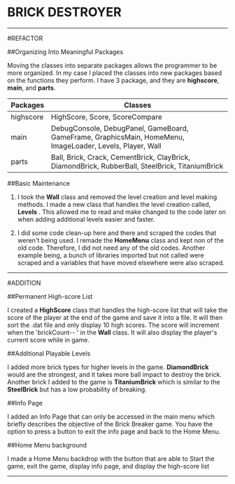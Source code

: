 # BRICK DESTROYER

------------------------------------------------------------------------------------------------------------------------------------------------------------
#REFACTOR



##Organizing Into Meaningful Packages

Moving the classes into separate packages allows the programmer to be more organized. In my case I placed the classes into new packages 
based on the functions they perform. I have 3 package, and they are **highscore**, **main**, and **parts**.

| **Packages** | **Classes** |
| ----------- | ----------- |
| highscore | HighScore, Score, ScoreCompare|
| main | DebugConsole, DebugPanel, GameBoard, GameFrame, GraphicsMain, HomeMenu, ImageLoader, Levels, Player, Wall |
| parts | Ball, Brick, Crack, CementBrick, ClayBrick, DiamondBrick, RubberBall, SteelBrick, TitaniumBrick |

##Basic Maintenance 

1. I took the **Wall** class and removed the level creation and level making methods. I made a new class that handles the level creation called, **Levels** .
This allowed me to read and make changed to the code later on when adding additional levels easier and faster.
   
   
2. I did some code clean-up here and there and scraped the codes that weren't being used. I remade the **HomeMenu** class and kept non of the old code. Therefore,
I did not need any of the old codes. Another example being, a bunch of libraries imported but not called were scraped and a variables that have moved elsewhere were 
   also scraped.
   

------------------------------------------------------------------------------------------------------------------------------------------------------------
#ADDITION



##Permanent High-score List

I created a **HighScore** class that handles the high-score list that will take the score of the player at the end of the game and save it into a file. It will then 
sort the .dat file and only display 10 high scores. The score will increment when the 'brickCount-- ' in the **Wall** class. It will also display the player's current 
score while in game.

##Additional Playable Levels

I added more brick types for higher levels in the game. **DiamondBrick** would are the strongest, and it takes more ball impact to destroy the brick. Another brick I
added to the game is **TitaniumBrick** which is similar to the **SteelBrick** but has a low probability of breaking.

##Info Page

I added an Info Page that can only be accessed in the main menu which briefly describes the objective of the Brick Breaker game. You have the option to press a button to 
exit the info page and back to the Home Menu. 

##Home Menu background

I made a Home Menu backdrop with the button that are able to Start the game, exit the game, display info page, and display the high-score list

------------------------------------------------------------------------------------------------------------------------------------------------------------
